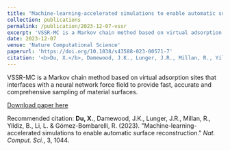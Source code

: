 ```yaml
---
title: "Machine-learning-accelerated simulations to enable automatic surface reconstruction"
collection: publications
permalink: /publication/2023-12-07-vssr
excerpt: 'VSSR-MC is a Markov chain method based on virtual adsorption sites that interfaces with a neural network force field to provide fast, accurate and comprehensive sampling of material surfaces.'
date: 2023-12-07
venue: 'Nature Computational Science'
paperurl: 'https://doi.org/10.1038/s43588-023-00571-7'
citation: '<b>Du, X.</b>, Damewood, J.K., Lunger, J.R., Millan, R., Yildiz, B., Li, L. & Gómez-Bombarelli, R. (2023). &quot;Machine-learning-accelerated simulations to enable automatic surface reconstruction.&quot; <i>Nat. Comput. Sci.</i>, 3, 1044.'
---
```

VSSR-MC is a Markov chain method based on virtual adsorption sites that interfaces with a neural network force field to provide fast, accurate and comprehensive sampling of material surfaces.

[Download paper here](/files/vssr.pdf)

Recommended citation: <b>Du, X.</b>, Damewood, J.K., Lunger, J.R., Millan, R., Yildiz, B., Li, L. & Gómez-Bombarelli, R. (2023). "Machine-learning-accelerated simulations to enable automatic surface reconstruction." <i>Nat. Comput. Sci.</i>, 3, 1044.